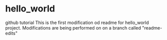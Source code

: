 # hello_world
github tutorial
This is the first modification od readme for hello_world project. 
Modifications are being performed on on a branch called "readme-edits"
